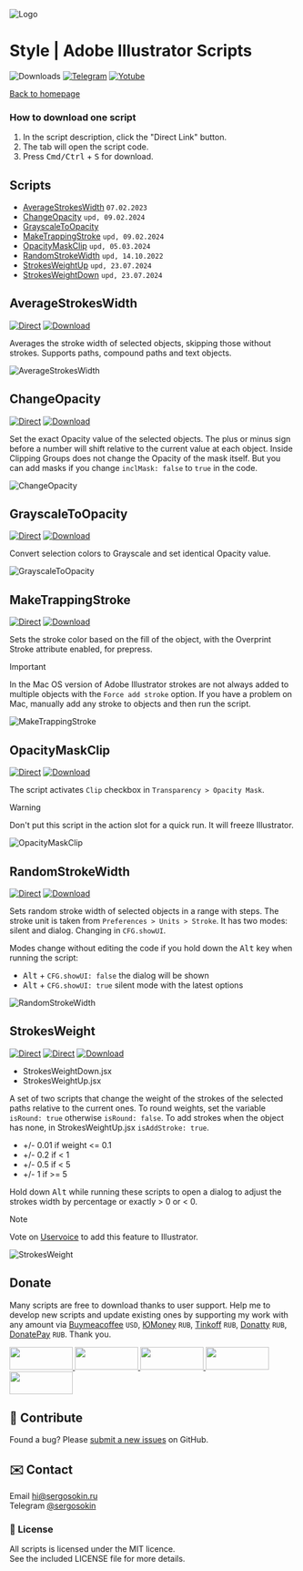 ![Logo](https://i.ibb.co/mF018gV/emblem.png)

# Style | Adobe Illustrator Scripts

![Downloads](https://img.shields.io/badge/Downloads-43k-27CF7D.svg) [![Telegram](https://img.shields.io/badge/Telegram%20Channel-%40aiscripts-0088CC.svg)](https://t.me/aiscripts) [![Yotube](https://img.shields.io/badge/Youtube-%40SergOsokinArt-FF0000.svg)](https://www.youtube.com/c/SergOsokinArt/videos)

[Back to homepage](../README.md)

### How to download one script 
1. In the script description, click the "Direct Link" button.
2. The tab will open the script code.
3. Press <kbd>Cmd/Ctrl</kbd> + <kbd>S</kbd> for download.

## Scripts
* [AverageStrokesWidth](https://github.com/creold/illustrator-scripts/blob/master/md/Style.md#averagestrokeswidth) `07.02.2023`
* [ChangeOpacity](https://github.com/creold/illustrator-scripts/blob/master/md/Style.md#changeopacity) `upd, 09.02.2024`
* [GrayscaleToOpacity](https://github.com/creold/illustrator-scripts/blob/master/md/Style.md#grayscaletoopacity)
* [MakeTrappingStroke](https://github.com/creold/illustrator-scripts/blob/master/md/Style.md#maketrappingstroke) `upd, 09.02.2024`
* [OpacityMaskClip](https://github.com/creold/illustrator-scripts/blob/master/md/Style.md#opacitymaskclip) `upd, 05.03.2024`
* [RandomStrokeWidth](https://github.com/creold/illustrator-scripts/blob/master/md/Style.md#randomstrokewidth) `upd, 14.10.2022`
* [StrokesWeightUp](https://github.com/creold/illustrator-scripts/blob/master/md/Style.md#strokesweight) `upd, 23.07.2024`
* [StrokesWeightDown](https://github.com/creold/illustrator-scripts/blob/master/md/Style.md#strokesweight) `upd, 23.07.2024`

## AverageStrokesWidth
[![Direct](https://img.shields.io/badge/Direct%20Link-AverageStrokesWidth.jsx-FF6900.svg)](https://rebrand.ly/avgstrwd) [![Download](https://img.shields.io/badge/Download%20All-Zip%20archive-0088CC.svg)](https://bit.ly/2M0j95N)

Averages the stroke width of selected objects, skipping those without strokes. Supports paths, compound paths and text objects.

![AverageStrokesWidth](https://i.ibb.co/3shb651/Average-Strokes-Width.gif)

## ChangeOpacity
[![Direct](https://img.shields.io/badge/Direct%20Link-ChangeOpacity.jsx-FF6900.svg)](https://rebrand.ly/chngopa) [![Download](https://img.shields.io/badge/Download%20All-Zip%20archive-0088CC.svg)](https://bit.ly/2M0j95N)

Set the exact Opacity value of the selected objects. The plus or minus sign before a number will shift relative to the current value at each object. Inside Clipping Groups does not change the Opacity of the mask itself. But you can add masks if you change `inclMask: false` to `true` in the code. 

![ChangeOpacity](https://i.ibb.co/zP3Vkww/Change-Opacity.gif)

## GrayscaleToOpacity
[![Direct](https://img.shields.io/badge/Direct%20Link-GrayscaleToOpacity.jsx-FF6900.svg)](https://rebrand.ly/graytoopa) [![Download](https://img.shields.io/badge/Download%20All-Zip%20archive-0088CC.svg)](https://bit.ly/2M0j95N)

Convert selection colors to Grayscale and set identical Opacity value.

![GrayscaleToOpacity](https://i.ibb.co/qY1Cx68/Grayscale-To-Opacity.gif)

## MakeTrappingStroke
[![Direct](https://img.shields.io/badge/Direct%20Link-MakeTrappingStroke.jsx-FF6900.svg)](https://rebrand.ly/mktrapstroke) [![Download](https://img.shields.io/badge/Download%20All-Zip%20archive-0088CC.svg)](https://bit.ly/2M0j95N)

Sets the stroke color based on the fill of the object, with the Overprint Stroke attribute enabled, for prepress. 

> [!IMPORTANT]   
> In the Mac OS version of Adobe Illustrator strokes are not always added to multiple objects with the `Force add stroke` option. If you have a problem on Mac, manually add any stroke to objects and then run the script.

![MakeTrappingStroke](https://i.ibb.co/QQkJ451/Make-Trapping-Stroke.gif)

## OpacityMaskClip
[![Direct](https://img.shields.io/badge/Direct%20Link-OpacityMaskClip.jsx-FF6900.svg)](https://rebrand.ly/opamclip) [![Download](https://img.shields.io/badge/Download%20All-Zip%20archive-0088CC.svg)](https://bit.ly/2M0j95N)

The script activates `Clip` checkbox in `Transparency > Opacity Mask`.

> [!WARNING]   
> Don't put this script in the action slot for a quick run. It will freeze Illustrator.

![OpacityMaskClip](https://i.ibb.co/Kbn4vqB/Opacity-Mask-Clip.gif)

## RandomStrokeWidth
[![Direct](https://img.shields.io/badge/Direct%20Link-RandomStrokeWidth.jsx-FF6900.svg)](https://rebrand.ly/rndstrwd) [![Download](https://img.shields.io/badge/Download%20All-Zip%20archive-0088CC.svg)](https://bit.ly/2M0j95N)

Sets random stroke width of selected objects in a range with steps. The stroke unit is taken from `Preferences > Units > Stroke`. It has two modes: silent and dialog. Changing in `CFG.showUI`.   

Modes change without editing the code if you hold down the <kbd>Alt</kbd> key when running the script:

* <kbd>Alt</kbd> + `CFG.showUI: false` the dialog will be shown
* <kbd>Alt</kbd> + `CFG.showUI: true` silent mode with the latest options

![RandomStrokeWidth](https://i.ibb.co/PQN1qkV/Random-Stroke-Width.gif)

## StrokesWeight
[![Direct](https://img.shields.io/badge/Direct%20Link-StrokesWeightDown.jsx-FF6900.svg)](https://rebrand.ly/strwtdn) [![Direct](https://img.shields.io/badge/Direct%20Link-StrokesWeightUp.jsx-FF6900.svg)](https://rebrand.ly/strwtup) [![Download](https://img.shields.io/badge/Download%20All-Zip%20archive-0088CC.svg)](https://bit.ly/2M0j95N)

* StrokesWeightDown.jsx
* StrokesWeightUp.jsx

A set of two scripts that change the weight of the strokes of the selected paths relative to the current ones. To round weights, set the variable `isRound: true` otherwise `isRound: false`. To add strokes when the object has none, in StrokesWeightUp.jsx `isAddStroke: true`.   

* +/- 0.01 if weight <= 0.1
* +/- 0.2 if < 1
* +/- 0.5 if < 5
* +/- 1 if >= 5

Hold down <kbd>Alt</kbd> while running these scripts to open a dialog to adjust the strokes width by percentage or exactly > 0 or < 0.

> [!NOTE]   
> Vote on [Uservoice](https://illustrator.uservoice.com/forums/333657-illustrator-desktop-feature-requests/suggestions/37981045-change-a-group-of-vector-s-stroke-size-relative-to) to add this feature to Illustrator.

![StrokesWeight](https://i.ibb.co/PwsgB7Q/Strokes-Weight.gif)

## Donate
Many scripts are free to download thanks to user support. Help me to develop new scripts and update existing ones by supporting my work with any amount via [Buymeacoffee] `USD`, [ЮMoney] `RUB`, [Tinkoff] `RUB`, [Donatty] `RUB`, [DonatePay] `RUB`. Thank you.

[Buymeacoffee]: https://www.buymeacoffee.com/aiscripts
[ЮMoney]: https://yoomoney.ru/to/410011149615582
[Tinkoff]: https://www.tinkoff.ru/rm/osokin.sergey127/SN67U9405/
[Donatty]: https://donatty.com/sergosokin
[DonatePay]: https://new.donatepay.ru/@osokin

<a href="https://www.buymeacoffee.com/aiscripts">
  <img width="111" height="40" src="https://i.ibb.co/0ssTJQ1/bmc-badge.png">
</a>

<a href="https://www.tinkoff.ru/rm/osokin.sergey127/SN67U9405/">
  <img width="111" height="40" src="https://i.ibb.co/hRsbYnM/tinkoff-badge.png">
</a>

<a href="https://yoomoney.ru/to/410011149615582">
  <img width="111" height="40" src="https://i.ibb.co/wwrYWJ5/yoomoney-badge.png">
</a>

<a href="https://donatty.com/sergosokin">
  <img width="111" height="40" src="https://i.ibb.co/s61FGCn/donatty-badge.png">
</a>

<a href="https://new.donatepay.ru/@osokin">
  <img width="111" height="40" src="https://i.ibb.co/0KJ94ND/donatepay-badge.png">
</a>

## 🤝 Contribute

Found a bug? Please [submit a new issues](https://github.com/creold/illustrator-scripts/issues) on GitHub.

## ✉️ Contact
Email <hi@sergosokin.ru>  
Telegram [@sergosokin](https://t.me/sergosokin)

### 📝 License

All scripts is licensed under the MIT licence.  
See the included LICENSE file for more details.